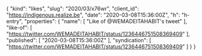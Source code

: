 {
  "kind": "likes",
  "slug": "2020/03/x76wr",
  "client_id": "https://indigenous.realize.be",
  "date": "2020-03-08T15:36:00Z",
  "h": "h-entry",
  "properties": {
    "name": [
      "Like of @WEMADEITAHABIT's tweet"
    ],
    "like-of": [
      "https://twitter.com/WEMADEITAHABIT/status/1236446751508369409"
    ],
    "published": [
      "2020-03-08T15:36:00Z"
    ],
    "syndication": [
      "https://twitter.com/WEMADEITAHABIT/status/1236446751508369409"
    ]
  }
}
